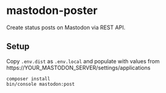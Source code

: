 # mastodon-poster

Create status posts on Mastodon via REST API.

## Setup

Copy `.env.dist` as `.env.local` and populate with values from https://YOUR_MASTODON_SERVER/settings/applications

```
composer install
bin/console mastodon:post
```
